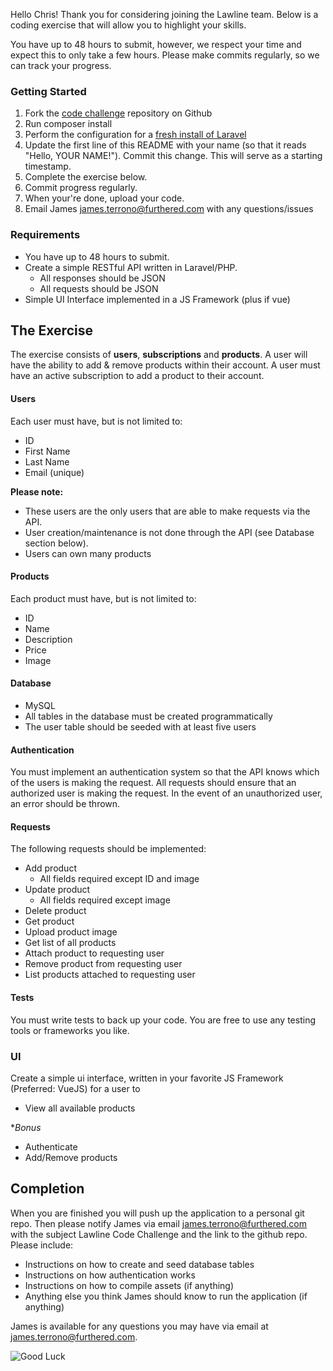 Hello Chris! Thank you for considering joining the Lawline team. Below is a coding exercise that will allow you
to highlight your skills.

You have up to 48 hours to submit, however, we respect your time and expect this to only take a few hours. Please make
commits regularly, so we can track your progress.

### Getting Started

1. Fork the [code challenge](https://github.com/furthered/code-test) repository on Github
2. Run composer install
3. Perform the configuration for a [fresh install of Laravel](https://laravel.com/docs/7.x)
4. Update the first line of this README with your name (so that it reads "Hello, YOUR NAME!"). Commit this change. This
will serve as a starting timestamp.
5. Complete the exercise below.
6. Commit progress regularly.
7. When your're done, upload your code.
8. Email James [james.terrono@furthered.com](mailto:james.terrono@furthered.com) with any questions/issues

### Requirements

- You have up to 48 hours to submit.
- Create a simple RESTful API written in Laravel/PHP.
    - All responses should be JSON
    - All requests should be JSON
- Simple UI Interface implemented in a JS Framework (plus if vue)

## The Exercise

The exercise consists of **users**, **subscriptions** and **products**. A user will have the ability to add & remove
products within their account. A user must have an active subscription to add a product to their account.

#### Users

Each user must have, but is not limited to:

- ID
- First Name
- Last Name
- Email (unique)

**Please note:**

- These users are the only users that are able to make requests via the API.
- User creation/maintenance is not done through the API (see Database section below).
- Users can own many products

#### Products

Each product must have, but is not limited to:

- ID
- Name
- Description
- Price
- Image

#### Database

- MySQL
- All tables in the database must be created programmatically
- The user table should be seeded with at least five users

#### Authentication

You must implement an authentication system so that the API knows which of the users is making the request. All requests should ensure that an authorized user is making the request. In the event of an unauthorized user, an error should be thrown.

#### Requests

The following requests should be implemented:

- Add product
    - All fields required except ID and image
- Update product
    - All fields required except image
- Delete product
- Get product
- Upload product image
- Get list of all products
- Attach product to requesting user
- Remove product from requesting user
- List products attached to requesting user

#### Tests

You must write tests to back up your code. You are free to use any testing tools or frameworks you like.

### UI

Create a simple ui interface, written in your favorite JS Framework (Preferred: VueJS) for a user to

- View all available products

**Bonus*
- Authenticate
- Add/Remove products


## Completion

When you are finished you will push up the application to a personal git repo. Then please notify James via email
[james.terrono@furthered.com](mailto:james.terrono@furthered.com?subject=Lawline%20Code%20Challenge) with the subject Lawline Code Challenge and the link to the github repo. Please include:

- Instructions on how to create and seed database tables
- Instructions on how authentication works
- Instructions on how to compile assets (if anything)
- Anything else you think James should know to run the application (if anything)

James is available for any questions you may have via email at james.terrono@furthered.com.

![Good Luck](http://www.reactiongifs.us/wp-content/uploads/2014/01/good_luck_morgan_freeman.gif)
